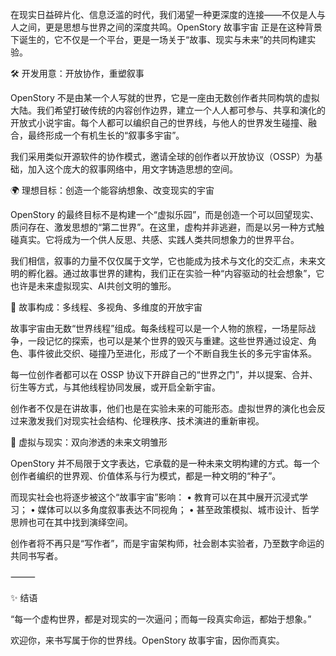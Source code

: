 在现实日益碎片化、信息泛滥的时代，我们渴望一种更深度的连接——不仅是人与人之间，更是思想与世界之间的深度共鸣。OpenStory 故事宇宙 正是在这种背景下诞生的，它不仅是一个平台，更是一场关于“故事、现实与未来”的共同构建实验。

🛠️ 开发用意：开放协作，重塑叙事

OpenStory 不是由某一个人写就的世界，它是一座由无数创作者共同构筑的虚拟大陆。我们希望打破传统的内容创作边界，建立一个人人都可参与、共享和演化的开放式小说宇宙。每个人都可以编织自己的世界线，与他人的世界发生碰撞、融合，最终形成一个有机生长的“叙事多宇宙”。

我们采用类似开源软件的协作模式，邀请全球的创作者以开放协议（OSSP）为基础，加入这个庞大的叙事网络中，用文字铸造思想的空间。

🌍 理想目标：创造一个能容纳想象、改变现实的宇宙

OpenStory 的最终目标不是构建一个“虚拟乐园”，而是创造一个可以回望现实、质问存在、激发思想的“第二世界”。在这里，虚构并非逃避，而是以另一种方式触碰真实。它将成为一个供人反思、共感、实践人类共同想象力的世界平台。

我们相信，叙事的力量不仅仅属于文学，它也能成为技术与文化的交汇点，未来文明的孵化器。通过故事世界的建构，我们正在实验一种“内容驱动的社会想象”，它也许是未来虚拟现实、AI共创文明的雏形。

🌌 故事构成：多线程、多视角、多维度的开放宇宙

故事宇宙由无数“世界线程”组成。每条线程可以是一个人物的旅程，一场星际战争，一段记忆的探索，也可以是某个世界的毁灭与重建。这些世界通过设定、角色、事件彼此交织、碰撞乃至进化，形成了一个不断自我生长的多元宇宙体系。

每一位创作者都可以在 OSSP 协议下开辟自己的“世界之门”，并以提案、合并、衍生等方式，与其他线程协同发展，或开启全新宇宙。

创作者不仅是在讲故事，他们也是在实验未来的可能形态。虚拟世界的演化也会反过来激发我们对现实社会结构、伦理秩序、技术演进的重新审视。

🧬 虚拟与现实：双向渗透的未来文明雏形

OpenStory 并不局限于文字表达，它承载的是一种未来文明构建的方式。每一个创作者编织的世界观、价值体系与行为模式，都是一种文明的“种子”。

而现实社会也将逐步被这个“故事宇宙”影响：
	•	教育可以在其中展开沉浸式学习；
	•	媒体可以以多角度叙事表达不同视角；
	•	甚至政策模拟、城市设计、哲学思辨也可在其中找到演绎空间。

创作者将不再只是“写作者”，而是宇宙架构师，社会剧本实验者，乃至数字命运的共同书写者。

⸻

✨ 结语

“每一个虚构世界，都是对现实的一次逼问；而每一段真实命运，都始于想象。”

欢迎你，来书写属于你的世界线。OpenStory 故事宇宙，因你而真实。

